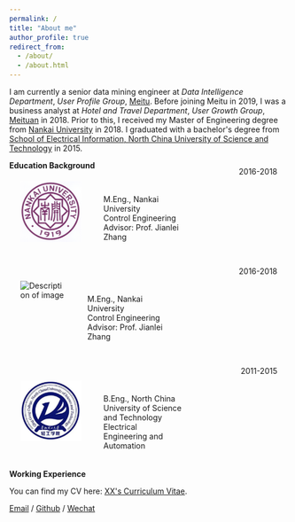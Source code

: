 ```yaml
---
permalink: /
title: "About me"
author_profile: true
redirect_from: 
  - /about/
  - /about.html
---
```


I am currently a senior data mining engineer at *Data Intelligence Department*, *User Profile Group*, [Meitu](https://www.meitu.com/en). Before joining Meitu in 2019, I was a business analyst at *Hotel and Travel Department*, *User Growth Group*, [Meituan](https://www.meituan.com/en-US/about-us) in 2018. Prior to this, I received my Master of Engineering degree from [Nankai University](https://www.nankai.edu.cn/) in 2018. I graduated with a bachelor's degree from [School of Electrical Information, North China University of Science and Technology](https://www.qgxy.cn/index.html) in 2015.



**Education Background**
                                                                                     
<html lang="en">
<head>
    <meta charset="UTF-8">
    <meta name="viewport" content="width=device-width, initial-scale=1.0">
    <title>Three Column Layout</title>
    <style>
        .container {
            display: flex;
            justify-content: flex-start;
            align-items: flex-start;
            margin: 20px;
        }
        .image {
            margin-right: 40px;
        }
        .text {
            margin-right: 100px;
            margin-top: 10px;
        }
        img {
            max-width: 110px; /* Set a fixed width for the image */
            height: auto;
        }
    </style>
</head>
<body>
    <div class="container">
        <div class="image">
            <img src="/images/nankai.jpg" alt="nankai">
        </div>
        <div class="text">
            <p>M.Eng., Nankai University<br>Control Engineering<br>Advisor: Prof. Jianlei Zhang</p>
        </div>
        <div class="date">
            <p>2016-2018</p>
        </div>
    </div>
</body>
</html>

<br>

<html lang="en">
<head>
    <meta charset="UTF-8">
    <meta name="viewport" content="width=device-width, initial-scale=1.0">
    <title>Three Column Layout</title>
    <style>
        .container {
            display: flex;
            justify-content: space-between;
            align-items: center;
            margin: 20px;
        }
        .image {
            flex: 1;
        }
        .text {
            flex: 2;
            text-align: left;
        }
        .date {
            flex: 1;
            text-align: right;
            margin-top: -40px
        }
        img {
            max-width: 100%;
            height: auto;
        }
    </style>
</head>
<body>
    <div class="container">
        <div class="image">
            <img src="your-image-url.jpg" alt="Description of image">
        </div>
        <div class="text">
            <p>M.Eng., Nankai University<br>Control Engineering<br>Advisor: Prof. Jianlei Zhang</p>
        </div>
        <div class="date">
            <p>2016-2018</p>
        </div>
    </div>
</body>
</html>

<br>

<html lang="en">
<head>
    <meta charset="UTF-8">
    <meta name="viewport" content="width=device-width, initial-scale=1.0">
    <title>Three Column Layout</title>
    <style>
        .container {
            display: flex;
            justify-content: flex-start;
            align-items: flex-start;
            margin: 20px;
        }
        .image {
            margin-right: 40px;
        }
        .text {
            margin-right: 100px;
            margin-top: 10px;
        }
        img {
            max-width: 110px; /* Set a fixed width for the image */
            height: auto;
        }
    </style>
</head>
<body>
    <div class="container">
        <div class="image">
            <img src="/images/qinggong.jpg" alt="qinggong">
        </div>
        <div class="text">
            <p>B.Eng., North China University of Science and Technology<br>Electrical Engineering and Automation</p>
        </div>
        <div class="date">
            <p>2011-2015</p>
        </div>
    </div>
</body>
</html>


**Working Experience**




You can find my CV here: [XX's Curriculum Vitae](../assets/Curriculum_Vitae.pdf).

[Email](mailto:XX@stu.pku.edu.cn) / [Github](https://github.com/QiuDi233) / [Wechat](../images/wechat.jpg) 
